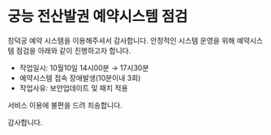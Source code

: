 # 궁능 전산발권 예약시스템 점검

창덕궁 예약 시스템을 이용해주셔서 감사합니다. 안정적인 시스템 운영을 위해 예약시스템 점검을 아래와 같이 진행하고자 합니다.

- 작업일시: 10월10일 14시00분 → 17시30분
- 예약시스템 접속 장애발생(10분이내 3회)
- 작업사유: 보안업데이트 및 패치 적용

서비스 이용에 불편을 드려 죄송합니다.

감사합니다.